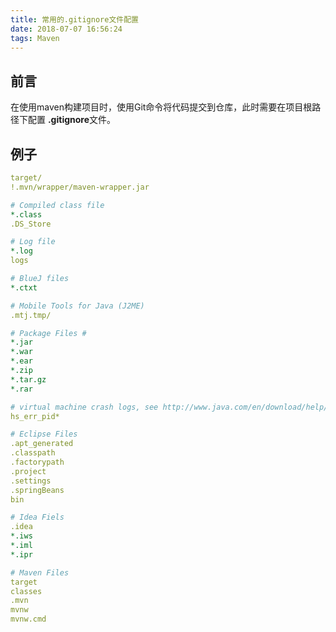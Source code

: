 ```yaml
---
title: 常用的.gitignore文件配置
date: 2018-07-07 16:56:24
tags: Maven
---
```

<meta name="referrer" content="no-referrer" />

## 前言

在使用maven构建项目时，使用Git命令将代码提交到仓库，此时需要在项目根路径下配置 **.gitignore**文件。

## 例子

```yaml
target/
!.mvn/wrapper/maven-wrapper.jar

# Compiled class file
*.class
.DS_Store

# Log file
*.log
logs

# BlueJ files
*.ctxt

# Mobile Tools for Java (J2ME)
.mtj.tmp/

# Package Files #
*.jar
*.war
*.ear
*.zip
*.tar.gz
*.rar

# virtual machine crash logs, see http://www.java.com/en/download/help/error_hotspot.xml
hs_err_pid*

# Eclipse Files
.apt_generated
.classpath
.factorypath
.project
.settings
.springBeans
bin

# Idea Fiels
.idea
*.iws
*.iml
*.ipr

# Maven Files
target
classes
.mvn
mvnw
mvnw.cmd
```